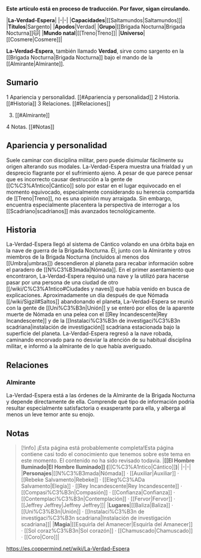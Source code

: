 **Este artículo está en proceso de traducción. Por favor, sigan circulando.**


|**La-Verdad-Espera**|
|-|-|
|**Capacidades**|[[Saltamundos\|Saltamundos]]|
|**Títulos**|Sargento|
|**Apodos**|Verdad|
|**Grupo**|[[Brigada Nocturna\|Brigada Nocturna]]🐱︎|
|**Mundo natal**|[[Treno\|Treno]]|
|**Universo**|[[Cosmere\|Cosmere]]|


**La-Verdad-Espera**, también llamado **Verdad**, sirve como sargento en la [[Brigada Nocturna\|Brigada Nocturna]] bajo el mando de la [[Almirante\|Almirante]].

## Sumario

1 Apariencia y personalidad. [[#Apariencia y personalidad]] 
2 Historia. [[#Historia]] 
3 Relaciones. [[#Relaciones]] 

3. [[#Almirante]] 


4 Notas. [[#Notas]] 


## Apariencia y personalidad
Suele caminar con disciplina militar, pero puede disimular fácilmente su origen alterando sus modales.
La-Verdad-Espera muestra una frialdad y un desprecio flagrante por el sufrimiento ajeno. A pesar de que parece pensar que es incorrecto causar destrucción a la gente de [[C%C3%A1ntico\|Cántico]] solo por estar en el lugar equivocado en el momento equivocado, especialmente considerando su herencia compartida de [[Treno\|Treno]], no es una opinión muy arraigada. Sin embargo, encuentra especialmente placentera la perspectiva de interrogar a los [[Scadriano\|scadrianos]] más avanzados tecnológicamente.

## Historia
La-Verdad-Espera llegó al sistema de Cántico volando en una órbita baja en la nave de guerra de la Brigada Nocturna. Él, junto con la Almirante y otros miembros de la Brigada Nocturna (incluidos al menos dos [[Umbra\|umbras]]) descendieron al planeta para recabar información sobre el paradero de [[N%C3%B3mada\|Nómada]].
En el primer asentamiento que encontraron, La-Verdad-Espera requisó una nave y la utilizó para hacerse pasar por una persona de una ciudad de otro [[/wiki/C%C3%A1ntico#Ciudades y naves]] que había venido en busca de explicaciones.
Aproximadamente un día después de que Nómada [[/wiki/Sigzil#Saltos]] abandonando el planeta, La-Verdad-Espera se reunió con la gente de [[Uni%C3%B3n\|Unión]] y se enteró por ellos de la aparente muerte de Nómada en una pelea con el [[Rey Incandescente\|Rey Incandescente]] y de la [[Instalaci%C3%B3n de investigaci%C3%B3n scadriana\|instalación de investigación]] scadriana estacionada bajo la superficie del planeta.
La-Verdad-Espera regresó a la nave robada, caminando encorvado para no desviar la atención de su habitual disciplina militar, e informó a la almirante de lo que había averiguado.

## Relaciones
### Almirante
La-Verdad-Espera está a las órdenes de la Almirante de la Brigada Nocturna y depende directamente de ella. Comprende qué tipo de información podría resultar especialmente satisfactoria o exasperante para ella, y alberga al menos un leve temor ante su enojo.

## Notas

> [!info] ¡Esta página está probablemente completa!Esta página contiene casi todo el conocimiento que tenemos sobre este tema en este momento.
El contenido no ha sido revisado todavía.
|**[[El Hombre Iluminado\|El Hombre Iluminado]] (**[[C%C3%A1ntico\|Cántico]]**)**|
|-|-|
|**Personajes**|[[N%C3%B3mada\|Nómada]] · [[Auxiliar\|Auxiliar]] · [[Rebeke Salvamento\|Rebeke]] · [[Eleg%C3%ADa Salvamento\|Elegía]] · [[Rey Incandescente\|Rey Incandescente]] · [[Compasi%C3%B3n\|Compasión]] · [[Confianza\|Confianza]] · [[Contemplaci%C3%B3n\|Contemplación]] · [[Fervor\|Fervor]] · [[Jeffrey Jeffrey\|Jeffrey Jeffrey]]|
|**Lugares**|[[Baliza\|Baliza]] · [[Uni%C3%B3n\|Unión]] · [[Instalaci%C3%B3n de investigaci%C3%B3n scadriana\|Instalación de investigación scadriana]]|
|**Magia**|[[Esquirla del Amanecer\|Esquirla del Amanecer]] · [[Sol coraz%C3%B3n\|Sol corazón]] · [[Chamuscado\|Chamuscado]] · [[Coro\|Coro]]|



https://es.coppermind.net/wiki/La-Verdad-Espera